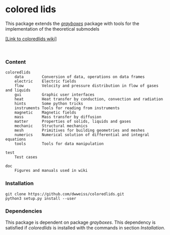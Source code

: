# colored lids

This package extends the [_grayboxes_](https://github.com/dwweiss/grayBoxes/wiki) package with tools for the implementation of the theoretical submodels

[[Link to coloredlids wiki]](https://github.com/dwweiss/coloredlids/wiki)



<br>

### Content

    coloredlids
        data        Conversion of data, operations on data frames
        electric    Electric fields
        flow        Velocity and pressure distribution in flow of gases and liquids
        gui         Graphic user interfaces
        heat        Heat transfer by conduction, convection and radiation
        hints       Some python tricks
        instruments Tools for reading from instruments
        magnetic    Magnetic fields
        mass        Mass transfer by diffusion
        matter      Properties of solids, liquids and gases
        mechanic    Structural mechanics
        mesh        Primitives for building geometries and meshes
        numerics    Numerical solution of differential and integral equations
        tools       Tools for data manipulation
        
    test
        Test cases

    doc
        Figures and manuals used in wiki

### Installation

    git clone https://github.com/dwweiss/coloredlids.git  
    python3 setup.py install --user

### Dependencies

This package is dependent on package _grayboxes_. This dependency is satisfied if _coloredlids_ is installed with the commands in section _Installation_.

